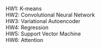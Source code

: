 HW1: K-means<br />
HW2: Convolutional Neural Network<br />
HW3: Variational Autoencoder<br />
HW4: Regression<br />
HW5: Support Vector Machine<br />
HW6: Attention<br />
